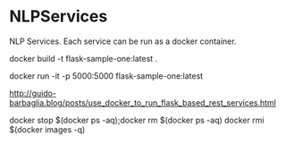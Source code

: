 # NLPServices
NLP Services.  Each service can be run as a docker container.



docker build -t flask-sample-one:latest .

docker run -it -p 5000:5000 flask-sample-one:latest 


http://guido-barbaglia.blog/posts/use_docker_to_run_flask_based_rest_services.html



docker stop $(docker ps -aq);docker rm $(docker ps -aq)
docker rmi $(docker images -q)